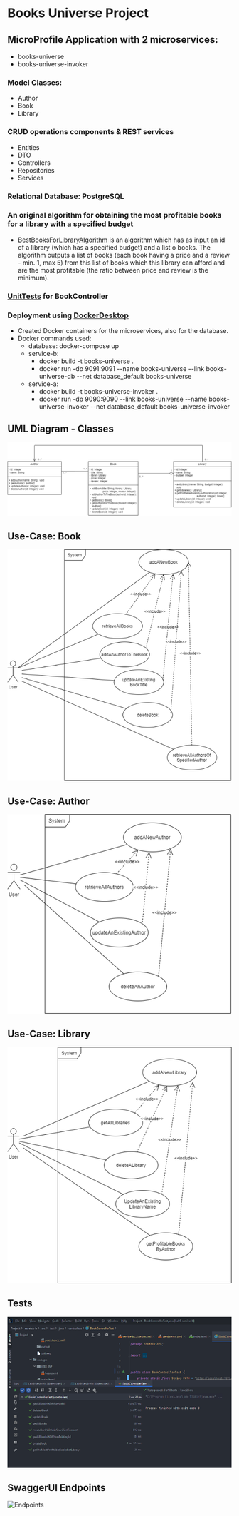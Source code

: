 # Books Universe Project

## MicroProfile Application with 2 microservices:
- books-universe
- books-universe-invoker

### Model Classes:
- Author
- Book
- Library


### CRUD operations components & REST services
- Entities
- DTO
- Controllers
- Repositories
- Services

### Relational Database: PostgreSQL


### An original algorithm for obtaining the most profitable books for a library with a specified budget
- [BestBooksForLibraryAlgorithm](https://github.com/DianaCrainic/Java-Technologies/blob/main/Project/service-b/src/main/java/com/uaic/Lab9/algorithm/BestBooksForLibraryAlgorithm.java) is an algorithm which has as input an id of a library (which has a specified budget) and a list o books. The algorithm outputs a list of books (each book having a price and a review - min. 1, max 5) from this list of books  which this library can afford and are the most profitable (the ratio between price and review is the minimum).

### [UnitTests](https://github.com/DianaCrainic/Java-Technologies/blob/main/Project/service-b/src/test/java/controllers/BookControllerTest.java) for BookController


### Deployment using [DockerDesktop](https://www.docker.com/products/docker-desktop)
- Created Docker containers for the microservices, also for the database.
- Docker commands used:
  - database: docker-compose up
  - service-b: 
    - docker build -t books-universe . 
    - docker run -dp 9091:9091 --name books-universe --link books-universe-db --net database_default books-universe
  - service-a:
    - docker build -t books-universe-invoker .
    - docker run -dp 9090:9090 --link books-universe --name books-universe-invoker --net database_default books-universe-invoker

## UML Diagram - Classes
![Class-Diagram](https://github.com/DianaCrainic/Java-Technologies/blob/main/Project/resources/diagrams/Class-Diagram.png?raw=true)



## Use-Case: Book
![Use-Case1](https://github.com/DianaCrainic/Java-Technologies/blob/main/Project/resources/diagrams/use-cases/Use-Case_Book.png?raw=true)


## Use-Case: Author
![Use-Case2](https://github.com/DianaCrainic/Java-Technologies/blob/main/Project/resources/diagrams/use-cases/Use-Case_Author.png?raw=true)


## Use-Case: Library
![Use-Case3](https://github.com/DianaCrainic/Java-Technologies/blob/main/Project/resources/diagrams/use-cases/Use-Case_Library.png?raw=true)

## Tests
![Tests](https://github.com/DianaCrainic/Java-Technologies/blob/main/Project/resources/unit_tests/unit-tests.png?raw=true)

## SwaggerUI Endpoints
![Endpoints](https://github.com/DianaCrainic/Java-Technologies/blob/main/Project/resources/diagrams/SwaggerUI-endpoints?raw=true)
